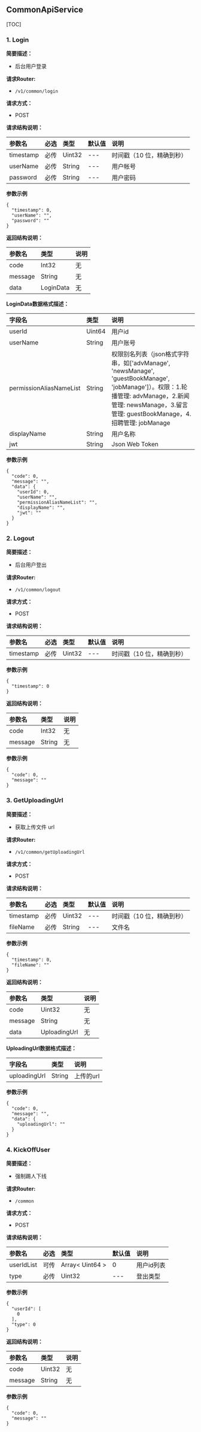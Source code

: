 
## CommonApiService
    
[TOC]
    

### 1. Login   
   
**简要描述：**

- 后台用户登录

**请求Router:**
- ` /v1/common/login `

**请求方式：**
- POST


**请求结构说明：**

|参数名|必选|类型|默认值|说明|
|:---|:---|:---|:---|:---|
|timestamp|必传|Uint32|---|时间戳（10 位，精确到秒）|
|userName|必传|String|---|用户帐号|
|password|必传|String|---|用户密码|



**参数示例**

```
{
  "timestamp": 0,
  "userName": "",
  "password": ""
}
```
    


**返回结构说明：**

|参数名|类型|说明|
|:---|:---|:---|
|code|Int32|无|
|message|String|无|
|data|LoginData|无|


**LoginData数据格式描述：**

|字段名|类型|说明|
|:---|:---|:---|
|userId|Uint64|用户id|
|userName|String|用户账号|
|permissionAliasNameList|String|权限别名列表（json格式字符串，如['advManage', 'newsManage', 'guestBookManage', 'jobManage']）。权限：1.轮播管理: advManage，2.新闻管理: newsManage，3.留言管理: guestBookManage，4.招聘管理: jobManage|
|displayName|String|用户名称|
|jwt|String|Json Web Token|

    

**参数示例**

```
{
  "code": 0,
  "message": "",
  "data": {
    "userId": 0,
    "userName": "",
    "permissionAliasNameList": "",
    "displayName": "",
    "jwt": ""
  }
}
```
    

    
### 2. Logout   
   
**简要描述：**

- 后台用户登出

**请求Router:**
- ` /v1/common/logout `

**请求方式：**
- POST


**请求结构说明：**

|参数名|必选|类型|默认值|说明|
|:---|:---|:---|:---|:---|
|timestamp|必传|Uint32|---|时间戳（10 位，精确到秒）|



**参数示例**

```
{
  "timestamp": 0
}
```
    


**返回结构说明：**

|参数名|类型|说明|
|:---|:---|:---|
|code|Int32|无|
|message|String|无|



**参数示例**

```
{
  "code": 0,
  "message": ""
}
```
    

    
### 3. GetUploadingUrl   
   
**简要描述：**

- 获取上传文件 url

**请求Router:**
- ` /v1/common/getUploadingUrl `

**请求方式：**
- POST


**请求结构说明：**

|参数名|必选|类型|默认值|说明|
|:---|:---|:---|:---|:---|
|timestamp|必传|Uint32|---|时间戳（10 位，精确到秒）|
|fileName|必传|String|---|文件名|



**参数示例**

```
{
  "timestamp": 0,
  "fileName": ""
}
```
    


**返回结构说明：**

|参数名|类型|说明|
|:---|:---|:---|
|code|Uint32|无|
|message|String|无|
|data|UploadingUrl|无|


**UploadingUrl数据格式描述：**

|字段名|类型|说明|
|:---|:---|:---|
|uploadingUrl|String|上传的url|

    

**参数示例**

```
{
  "code": 0,
  "message": "",
  "data": {
    "uploadingUrl": ""
  }
}
```
    

    
### 4. KickOffUser   
   
**简要描述：**

- 强制踢人下线

**请求Router:**
- ` /common `

**请求方式：**
- POST


**请求结构说明：**

|参数名|必选|类型|默认值|说明|
|:---|:---|:---|:---|:---|
|userIdList|可传|Array< Uint64 >|0|用户id列表|
|type|必传|Uint32|---|登出类型|



**参数示例**

```
{
  "userId": [
    0
  ],
  "type": 0
}
```
    


**返回结构说明：**

|参数名|类型|说明|
|:---|:---|:---|
|code|Uint32|无|
|message|String|无|



**参数示例**

```
{
  "code": 0,
  "message": ""
}
```
    

    
    